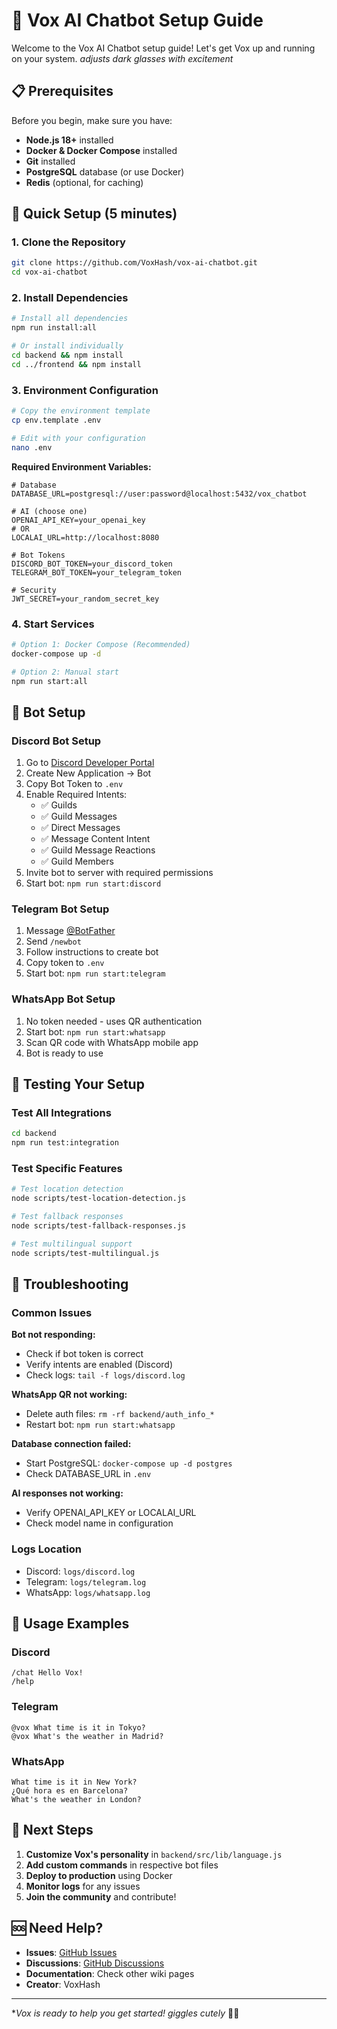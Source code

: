 # 🚀 Vox AI Chatbot Setup Guide

Welcome to the Vox AI Chatbot setup guide! Let's get Vox up and running on your system. *adjusts dark glasses with excitement*

## 📋 Prerequisites

Before you begin, make sure you have:

- **Node.js 18+** installed
- **Docker & Docker Compose** installed
- **Git** installed
- **PostgreSQL** database (or use Docker)
- **Redis** (optional, for caching)

## 🚀 Quick Setup (5 minutes)

### 1. Clone the Repository
```bash
git clone https://github.com/VoxHash/vox-ai-chatbot.git
cd vox-ai-chatbot
```

### 2. Install Dependencies
```bash
# Install all dependencies
npm run install:all

# Or install individually
cd backend && npm install
cd ../frontend && npm install
```

### 3. Environment Configuration
```bash
# Copy the environment template
cp env.template .env

# Edit with your configuration
nano .env
```

**Required Environment Variables:**
```env
# Database
DATABASE_URL=postgresql://user:password@localhost:5432/vox_chatbot

# AI (choose one)
OPENAI_API_KEY=your_openai_key
# OR
LOCALAI_URL=http://localhost:8080

# Bot Tokens
DISCORD_BOT_TOKEN=your_discord_token
TELEGRAM_BOT_TOKEN=your_telegram_token

# Security
JWT_SECRET=your_random_secret_key
```

### 4. Start Services
```bash
# Option 1: Docker Compose (Recommended)
docker-compose up -d

# Option 2: Manual start
npm run start:all
```

## 🤖 Bot Setup

### Discord Bot Setup
1. Go to [Discord Developer Portal](https://discord.com/developers/applications)
2. Create New Application → Bot
3. Copy Bot Token to `.env`
4. Enable Required Intents:
   - ✅ Guilds
   - ✅ Guild Messages  
   - ✅ Direct Messages
   - ✅ Message Content Intent
   - ✅ Guild Message Reactions
   - ✅ Guild Members
5. Invite bot to server with required permissions
6. Start bot: `npm run start:discord`

### Telegram Bot Setup
1. Message [@BotFather](https://t.me/botfather)
2. Send `/newbot`
3. Follow instructions to create bot
4. Copy token to `.env`
5. Start bot: `npm run start:telegram`

### WhatsApp Bot Setup
1. No token needed - uses QR authentication
2. Start bot: `npm run start:whatsapp`
3. Scan QR code with WhatsApp mobile app
4. Bot is ready to use

## 🧪 Testing Your Setup

### Test All Integrations
```bash
cd backend
npm run test:integration
```

### Test Specific Features
```bash
# Test location detection
node scripts/test-location-detection.js

# Test fallback responses
node scripts/test-fallback-responses.js

# Test multilingual support
node scripts/test-multilingual.js
```

## 🔧 Troubleshooting

### Common Issues

**Bot not responding:**
- Check if bot token is correct
- Verify intents are enabled (Discord)
- Check logs: `tail -f logs/discord.log`

**WhatsApp QR not working:**
- Delete auth files: `rm -rf backend/auth_info_*`
- Restart bot: `npm run start:whatsapp`

**Database connection failed:**
- Start PostgreSQL: `docker-compose up -d postgres`
- Check DATABASE_URL in `.env`

**AI responses not working:**
- Verify OPENAI_API_KEY or LOCALAI_URL
- Check model name in configuration

### Logs Location
- Discord: `logs/discord.log`
- Telegram: `logs/telegram.log`  
- WhatsApp: `logs/whatsapp.log`

## 📱 Usage Examples

### Discord
```
/chat Hello Vox!
/help
```

### Telegram
```
@vox What time is it in Tokyo?
@vox What's the weather in Madrid?
```

### WhatsApp
```
What time is it in New York?
¿Qué hora es en Barcelona?
What's the weather in London?
```

## 🎯 Next Steps

1. **Customize Vox's personality** in `backend/src/lib/language.js`
2. **Add custom commands** in respective bot files
3. **Deploy to production** using Docker
4. **Monitor logs** for any issues
5. **Join the community** and contribute!

## 🆘 Need Help?

- **Issues**: [GitHub Issues](https://github.com/VoxHash/vox-ai-chatbot/issues)
- **Discussions**: [GitHub Discussions](https://github.com/VoxHash/vox-ai-chatbot/discussions)
- **Documentation**: Check other wiki pages
- **Creator**: VoxHash

---

**Vox is ready to help you get started!* *giggles cutely* 🤖✨
